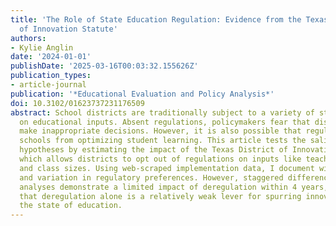 ```yaml
---
title: 'The Role of State Education Regulation: Evidence from the Texas Districts
  of Innovation Statute'
authors:
- Kylie Anglin
date: '2024-01-01'
publishDate: '2025-03-16T00:03:32.155626Z'
publication_types:
- article-journal
publication: '*Educational Evaluation and Policy Analysis*'
doi: 10.3102/01623737231176509
abstract: School districts are traditionally subject to a variety of state regulations
  on educational inputs. Absent regulations, policymakers fear that districts will
  make inappropriate decisions. However, it is also possible that regulations hinder
  schools from optimizing student learning. This article tests the salience of these
  hypotheses by estimating the impact of the Texas District of Innovation statute,
  which allows districts to opt out of regulations on inputs like teacher certification
  and class sizes. Using web-scraped implementation data, I document widespread exemptions
  and variation in regulatory preferences. However, staggered difference-in-differences
  analyses demonstrate a limited impact of deregulation within 4 years, suggesting
  that deregulation alone is a relatively weak lever for spurring innovation and changing
  the state of education.
---
```

